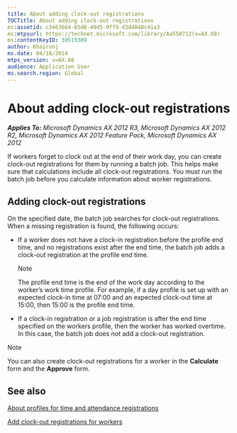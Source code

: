 ```yaml
---
title: About adding clock-out registrations
TOCTitle: About adding clock-out registrations
ms:assetid: c3463664-85d8-49d5-9ff9-d3d4848c41a3
ms:mtpsurl: https://technet.microsoft.com/library/Aa550712(v=AX.60)
ms:contentKeyID: 39519309
author: Khairunj
ms.date: 04/18/2014
mtps_version: v=AX.60
audience: Application User
ms.search.region: Global
---
```


# About adding clock-out registrations 


_**Applies To:** Microsoft Dynamics AX 2012 R3, Microsoft Dynamics AX 2012 R2, Microsoft Dynamics AX 2012 Feature Pack, Microsoft Dynamics AX 2012_

If workers forget to clock out at the end of their work day, you can create clock-out registrations for them by running a batch job. This helps make sure that calculations include all clock-out registrations. You must run the batch job before you calculate information about worker registrations.

## Adding clock-out registrations

On the specified date, the batch job searches for clock-out registrations. When a missing registration is found, the following occurs:

  - If a worker does not have a clock-in registration before the profile end time, and no registrations exist after the end time, the batch job adds a clock-out registration at the profile end time.
    

    > [!NOTE]
    > <P>The profile end time is the end of the work day according to the worker’s work time profile. For example, if a day profile is set up with an expected clock-in time at 07:00 and an expected clock-out time at 15:00, then 15:00 is the profile end time.</P>



  - If a clock-in registration or a job registration is after the end time specified on the workers profile, then the worker has worked overtime. In this case, the batch job does not add a clock-out registration.


> [!NOTE]
> <P>You can also create clock-out registrations for a worker in the <STRONG>Calculate</STRONG> form and the <STRONG>Approve</STRONG> form.</P>



## See also

[About profiles for time and attendance registrations](about-profiles-for-time-and-attendance-registrations.md)

[Add clock-out registrations for workers](add-clock-out-registrations-for-workers.md)

  


